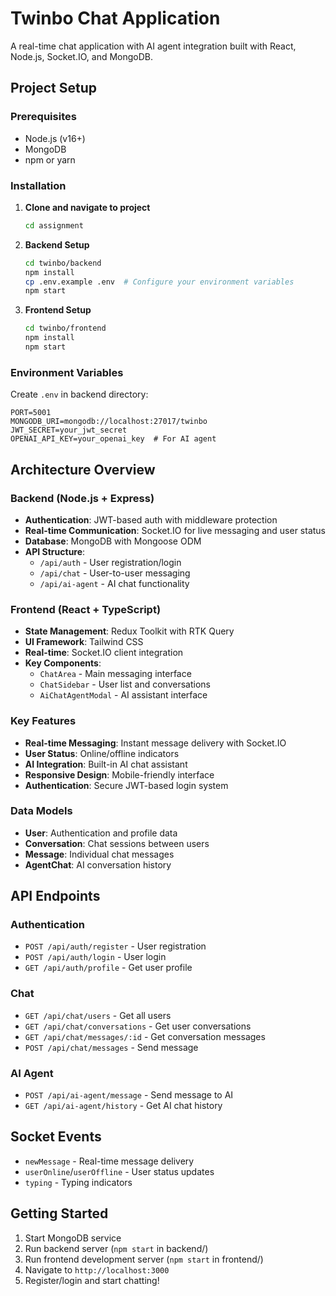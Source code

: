 # Twinbo Chat Application

A real-time chat application with AI agent integration built with React, Node.js, Socket.IO, and MongoDB.

## Project Setup

### Prerequisites

- Node.js (v16+)
- MongoDB
- npm or yarn

### Installation

1. **Clone and navigate to project**

   ```bash
   cd assignment
   ```

2. **Backend Setup**

   ```bash
   cd twinbo/backend
   npm install
   cp .env.example .env  # Configure your environment variables
   npm start
   ```

3. **Frontend Setup**
   ```bash
   cd twinbo/frontend
   npm install
   npm start
   ```

### Environment Variables

Create `.env` in backend directory:

```
PORT=5001
MONGODB_URI=mongodb://localhost:27017/twinbo
JWT_SECRET=your_jwt_secret
OPENAI_API_KEY=your_openai_key  # For AI agent
```

## Architecture Overview

### Backend (Node.js + Express)

- **Authentication**: JWT-based auth with middleware protection
- **Real-time Communication**: Socket.IO for live messaging and user status
- **Database**: MongoDB with Mongoose ODM
- **API Structure**:
  - `/api/auth` - User registration/login
  - `/api/chat` - User-to-user messaging
  - `/api/ai-agent` - AI chat functionality

### Frontend (React + TypeScript)

- **State Management**: Redux Toolkit with RTK Query
- **UI Framework**: Tailwind CSS
- **Real-time**: Socket.IO client integration
- **Key Components**:
  - `ChatArea` - Main messaging interface
  - `ChatSidebar` - User list and conversations
  - `AiChatAgentModal` - AI assistant interface

### Key Features

- **Real-time Messaging**: Instant message delivery with Socket.IO
- **User Status**: Online/offline indicators
- **AI Integration**: Built-in AI chat assistant
- **Responsive Design**: Mobile-friendly interface
- **Authentication**: Secure JWT-based login system

### Data Models

- **User**: Authentication and profile data
- **Conversation**: Chat sessions between users
- **Message**: Individual chat messages
- **AgentChat**: AI conversation history

## API Endpoints

### Authentication

- `POST /api/auth/register` - User registration
- `POST /api/auth/login` - User login
- `GET /api/auth/profile` - Get user profile

### Chat

- `GET /api/chat/users` - Get all users
- `GET /api/chat/conversations` - Get user conversations
- `GET /api/chat/messages/:id` - Get conversation messages
- `POST /api/chat/messages` - Send message

### AI Agent

- `POST /api/ai-agent/message` - Send message to AI
- `GET /api/ai-agent/history` - Get AI chat history

## Socket Events

- `newMessage` - Real-time message delivery
- `userOnline`/`userOffline` - User status updates
- `typing` - Typing indicators

## Getting Started

1. Start MongoDB service
2. Run backend server (`npm start` in backend/)
3. Run frontend development server (`npm start` in frontend/)
4. Navigate to `http://localhost:3000`
5. Register/login and start chatting!
